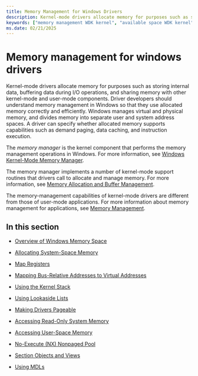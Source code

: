 ```yaml
---
title: Memory Management for Windows Drivers
description: Kernel-mode drivers allocate memory for purposes such as storing internal data, buffering data during I/O operations, and sharing memory with other kernel-mode and user-mode components.
keywords: ["memory management WDK kernel", "available space WDK kernel", "free space WDK kernel", "space WDK See memory WDK"]
ms.date: 02/21/2025
---
```


# Memory management for windows drivers

Kernel-mode drivers allocate memory for purposes such as storing internal data, buffering data during I/O operations, and sharing memory with other kernel-mode and user-mode components. Driver developers should understand memory management in Windows so that they use allocated memory correctly and efficiently. Windows manages virtual and physical memory, and divides memory into separate user and system address spaces. A driver can specify whether allocated memory supports capabilities such as demand paging, data caching, and instruction execution.

The *memory manager* is the kernel component that performs the memory management operations in Windows. For more information, see [Windows Kernel-Mode Memory Manager](windows-kernel-mode-memory-manager.md).

The memory manager implements a number of kernel-mode support routines that drivers call to allocate and manage memory. For more information, see [Memory Allocation and Buffer Management](/windows-hardware/drivers/ddi/_kernel/#memory-allocation-and-buffer-management).

The memory-management capabilities of kernel-mode drivers are different from those of user-mode applications. For more information about memory management for applications, see [Memory Management](/windows/desktop/Memory/memory-management).

## In this section

- [Overview of Windows Memory Space](overview-of-windows-memory-space.md)

- [Allocating System-Space Memory](allocating-system-space-memory.md)

- [Map Registers](map-registers.md)

- [Mapping Bus-Relative Addresses to Virtual Addresses](mapping-bus-relative-addresses-to-virtual-addresses.md)

- [Using the Kernel Stack](using-the-kernel-stack.md)

- [Using Lookaside Lists](using-lookaside-lists.md)

- [Making Drivers Pageable](making-drivers-pageable.md)

- [Accessing Read-Only System Memory](accessing-read-only-system-memory.md)

- [Accessing User-Space Memory](accessing-user-space-memory.md)

- [No-Execute (NX) Nonpaged Pool](no-execute-nonpaged-pool.md)

- [Section Objects and Views](section-objects-and-views.md)

- [Using MDLs](using-mdls.md)
